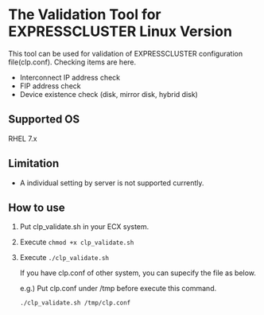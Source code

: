 # The Validation Tool for EXPRESSCLUSTER Linux Version

This tool can be used for validation of EXPRESSCLUSTER configuration file(clp.conf).
Checking items are here.
* Interconnect IP address check
* FIP address check
* Device existence check (disk, mirror disk, hybrid disk)

## Supported OS 
RHEL 7.x

## Limitation
* A individual setting by server is not supported currently.

## How to use
1. Put clp_validate.sh in your ECX system.
2. Execute `chmod +x clp_validate.sh`
3. Execute `./clp_validate.sh`

    If you have clp.conf of other system, you can supecify the file as below.
    
    e.g.) Put clp.conf under /tmp before execute this command.
    
    `./clp_validate.sh /tmp/clp.conf` 
